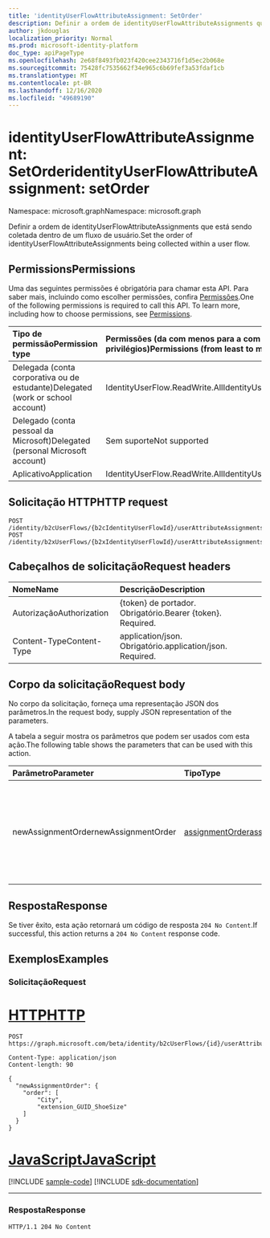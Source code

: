 ```yaml
---
title: 'identityUserFlowAttributeAssignment: SetOrder'
description: Definir a ordem de identityUserFlowAttributeAssignments que está sendo coletada dentro de um fluxo de usuário.
author: jkdouglas
localization_priority: Normal
ms.prod: microsoft-identity-platform
doc_type: apiPageType
ms.openlocfilehash: 2e68f8493fb023f420cee2343716f1d5ec2b068e
ms.sourcegitcommit: 75428fc7535662f34e965c6b69fef3a53fdaf1cb
ms.translationtype: MT
ms.contentlocale: pt-BR
ms.lasthandoff: 12/16/2020
ms.locfileid: "49689190"
---
```

# <a name="identityuserflowattributeassignment-setorder"></a><span data-ttu-id="304e5-103">identityUserFlowAttributeAssignment: SetOrder</span><span class="sxs-lookup"><span data-stu-id="304e5-103">identityUserFlowAttributeAssignment: setOrder</span></span>

<span data-ttu-id="304e5-104">Namespace: microsoft.graph</span><span class="sxs-lookup"><span data-stu-id="304e5-104">Namespace: microsoft.graph</span></span>

<span data-ttu-id="304e5-105">Definir a ordem de identityUserFlowAttributeAssignments que está sendo coletada dentro de um fluxo de usuário.</span><span class="sxs-lookup"><span data-stu-id="304e5-105">Set the order of identityUserFlowAttributeAssignments being collected within a user flow.</span></span>

## <a name="permissions"></a><span data-ttu-id="304e5-106">Permissions</span><span class="sxs-lookup"><span data-stu-id="304e5-106">Permissions</span></span>

<span data-ttu-id="304e5-p101">Uma das seguintes permissões é obrigatória para chamar esta API. Para saber mais, incluindo como escolher permissões, confira [Permissões](/graph/permissions-reference).</span><span class="sxs-lookup"><span data-stu-id="304e5-p101">One of the following permissions is required to call this API. To learn more, including how to choose permissions, see [Permissions](/graph/permissions-reference).</span></span>

|<span data-ttu-id="304e5-109">Tipo de permissão</span><span class="sxs-lookup"><span data-stu-id="304e5-109">Permission type</span></span>|<span data-ttu-id="304e5-110">Permissões (da com menos para a com mais privilégios)</span><span class="sxs-lookup"><span data-stu-id="304e5-110">Permissions (from least to most privileged)</span></span>|
|:---|:---|
|<span data-ttu-id="304e5-111">Delegada (conta corporativa ou de estudante)</span><span class="sxs-lookup"><span data-stu-id="304e5-111">Delegated (work or school account)</span></span>|<span data-ttu-id="304e5-112">IdentityUserFlow.ReadWrite.All</span><span class="sxs-lookup"><span data-stu-id="304e5-112">IdentityUserFlow.ReadWrite.All</span></span>|
|<span data-ttu-id="304e5-113">Delegado (conta pessoal da Microsoft)</span><span class="sxs-lookup"><span data-stu-id="304e5-113">Delegated (personal Microsoft account)</span></span>|<span data-ttu-id="304e5-114">Sem suporte</span><span class="sxs-lookup"><span data-stu-id="304e5-114">Not supported</span></span>|
|<span data-ttu-id="304e5-115">Aplicativo</span><span class="sxs-lookup"><span data-stu-id="304e5-115">Application</span></span>|<span data-ttu-id="304e5-116">IdentityUserFlow.ReadWrite.All</span><span class="sxs-lookup"><span data-stu-id="304e5-116">IdentityUserFlow.ReadWrite.All</span></span>|

## <a name="http-request"></a><span data-ttu-id="304e5-117">Solicitação HTTP</span><span class="sxs-lookup"><span data-stu-id="304e5-117">HTTP request</span></span>

<!-- {
  "blockType": "ignored"
}
-->

``` http
POST /identity/b2cUserFlows/{b2cIdentityUserFlowId}/userAttributeAssignments/setOrder
POST /identity/b2xUserFlows/{b2xIdentityUserFlowId}/userAttributeAssignments/setOrder
```

## <a name="request-headers"></a><span data-ttu-id="304e5-118">Cabeçalhos de solicitação</span><span class="sxs-lookup"><span data-stu-id="304e5-118">Request headers</span></span>

|<span data-ttu-id="304e5-119">Nome</span><span class="sxs-lookup"><span data-stu-id="304e5-119">Name</span></span>|<span data-ttu-id="304e5-120">Descrição</span><span class="sxs-lookup"><span data-stu-id="304e5-120">Description</span></span>|
|:---|:---|
|<span data-ttu-id="304e5-121">Autorização</span><span class="sxs-lookup"><span data-stu-id="304e5-121">Authorization</span></span>|<span data-ttu-id="304e5-p102">{token} de portador. Obrigatório.</span><span class="sxs-lookup"><span data-stu-id="304e5-p102">Bearer {token}. Required.</span></span>|
|<span data-ttu-id="304e5-124">Content-Type</span><span class="sxs-lookup"><span data-stu-id="304e5-124">Content-Type</span></span>|<span data-ttu-id="304e5-p103">application/json. Obrigatório.</span><span class="sxs-lookup"><span data-stu-id="304e5-p103">application/json. Required.</span></span>|

## <a name="request-body"></a><span data-ttu-id="304e5-127">Corpo da solicitação</span><span class="sxs-lookup"><span data-stu-id="304e5-127">Request body</span></span>

<span data-ttu-id="304e5-128">No corpo da solicitação, forneça uma representação JSON dos parâmetros.</span><span class="sxs-lookup"><span data-stu-id="304e5-128">In the request body, supply JSON representation of the parameters.</span></span>

<span data-ttu-id="304e5-129">A tabela a seguir mostra os parâmetros que podem ser usados com esta ação.</span><span class="sxs-lookup"><span data-stu-id="304e5-129">The following table shows the parameters that can be used with this action.</span></span>

|<span data-ttu-id="304e5-130">Parâmetro</span><span class="sxs-lookup"><span data-stu-id="304e5-130">Parameter</span></span>|<span data-ttu-id="304e5-131">Tipo</span><span class="sxs-lookup"><span data-stu-id="304e5-131">Type</span></span>|<span data-ttu-id="304e5-132">Descrição</span><span class="sxs-lookup"><span data-stu-id="304e5-132">Description</span></span>|
|:---|:---|:---|
|<span data-ttu-id="304e5-133">newAssignmentOrder</span><span class="sxs-lookup"><span data-stu-id="304e5-133">newAssignmentOrder</span></span>|[<span data-ttu-id="304e5-134">assignmentOrder</span><span class="sxs-lookup"><span data-stu-id="304e5-134">assignmentOrder</span></span>](../resources/assignmentorder.md)|<span data-ttu-id="304e5-135">Usado para definir a ordem dos atributos que estão sendo coletados dentro de um fluxo de usuário.</span><span class="sxs-lookup"><span data-stu-id="304e5-135">Used to define the order of the attributes being collected within a user flow.</span></span>|

## <a name="response"></a><span data-ttu-id="304e5-136">Resposta</span><span class="sxs-lookup"><span data-stu-id="304e5-136">Response</span></span>

<span data-ttu-id="304e5-137">Se tiver êxito, esta ação retornará um código de resposta `204 No Content`.</span><span class="sxs-lookup"><span data-stu-id="304e5-137">If successful, this action returns a `204 No Content` response code.</span></span>

## <a name="examples"></a><span data-ttu-id="304e5-138">Exemplos</span><span class="sxs-lookup"><span data-stu-id="304e5-138">Examples</span></span>

### <a name="request"></a><span data-ttu-id="304e5-139">Solicitação</span><span class="sxs-lookup"><span data-stu-id="304e5-139">Request</span></span>


# <a name="http"></a>[<span data-ttu-id="304e5-140">HTTP</span><span class="sxs-lookup"><span data-stu-id="304e5-140">HTTP</span></span>](#tab/http)
<!-- {
  "blockType": "request",
  "name": "identityuserflowattributeassignment_setorder"
}
-->

``` http
POST https://graph.microsoft.com/beta/identity/b2cUserFlows/{id}/userAttributeAssignments/setOrder

Content-Type: application/json
Content-length: 90

{
  "newAssignmentOrder": {
    "order": [
        "City",
        "extension_GUID_ShoeSize"
    ]
  }
}
```
# <a name="javascript"></a>[<span data-ttu-id="304e5-141">JavaScript</span><span class="sxs-lookup"><span data-stu-id="304e5-141">JavaScript</span></span>](#tab/javascript)
[!INCLUDE [sample-code](../includes/snippets/javascript/identityuserflowattributeassignment-setorder-javascript-snippets.md)]
[!INCLUDE [sdk-documentation](../includes/snippets/snippets-sdk-documentation-link.md)]

---


### <a name="response"></a><span data-ttu-id="304e5-142">Resposta</span><span class="sxs-lookup"><span data-stu-id="304e5-142">Response</span></span>

<!-- {
  "blockType": "response",
  "truncated": true
}
-->

``` http
HTTP/1.1 204 No Content
```
